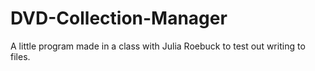 # DVD-Collection-Manager
A little program made in a class with Julia Roebuck to test out writing to files.
